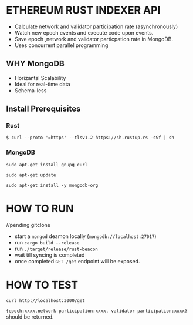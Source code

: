 # ETHEREUM RUST INDEXER API

* Calculate network and validator participation rate (asynchronously)
* Watch new epoch events and execute code upon events.
* Save epoch ,network and validator particpation rate in MongoDB.
* Uses concurrent parallel programming

## WHY MongoDB
* Horizantal Scalability
* Ideal for real-time data
* Schema-less
## Install Prerequisites

### Rust
```
$ curl --proto '=https' --tlsv1.2 https://sh.rustup.rs -sSf | sh
```
### MongoDB
```
sudo apt-get install gnupg curl
```

```
sudo apt-get update
```


```
sudo apt-get install -y mongodb-org
```
# HOW TO RUN
//pending gitclone 
- start a `mongod` deamon locally (`mongodb://localhost:27017`)
- run `cargo build --release`
- run `./target/release/rust-beacon`
- wait till syncing is completed
- once completed `GET /get` endpoint will be exposed.

# HOW TO TEST

`curl http://localhost:3000/get`

`{epoch:xxxx,network participation:xxxx, validator participation:xxxx}` should be returned.

